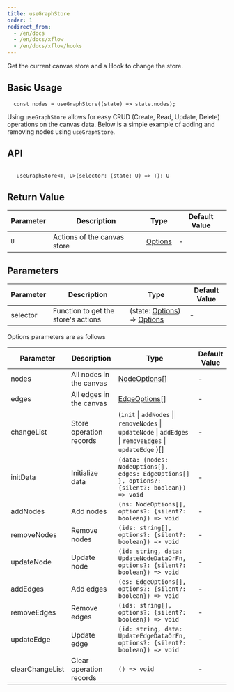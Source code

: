 ```yaml
---
title: useGraphStore
order: 1
redirect_from:
  - /en/docs
  - /en/docs/xflow
  - /en/docs/xflow/hooks
---
```


Get the current canvas store and a Hook to change the store.

## Basic Usage

```tsx
  const nodes = useGraphStore((state) => state.nodes);
```

Using `useGraphStore` allows for easy CRUD (Create, Read, Update, Delete) operations on the canvas data.
Below is a simple example of adding and removing nodes using `useGraphStore`.
<code id="xflow-hooks-use-graph-store" src="@/src/xflow/hooks/use-graph-store/index.tsx"></code>

## API

```tsx

   useGraphStore<T, U>(selector: (state: U) => T): U

```

## Return Value

| Parameter | Description | Type | Default Value |
|-----------|-------------|------|---------------|
| `U`       | Actions of the canvas store | [Options](#Options-parameters-below) | - |

## Parameters

| Parameter | Description | Type | Default Value |
|-----------|-------------|------|---------------|
| selector  | Function to get the store's actions | (state: [Options](#Options-parameters-below)) => [Options](#Options-parameters-below) | - |

<p id="Options-parameters-below">Options parameters are as follows</p>

| Parameter   | Description               | Type                                                                 | Default Value |
|-------------|---------------------------|----------------------------------------------------------------------|---------------|
| nodes       | All nodes in the canvas   | [NodeOptions](/api/model/node)[]                                   | -             |
| edges       | All edges in the canvas   | [EdgeOptions](/api/model/edge)[]                                   | -             |
| changeList  | Store operation records    | (`init` \| `addNodes` \| `removeNodes` \| `updateNode` \| `addEdges` \| `removeEdges` \| `updateEdge` )[] | -             |
| initData    | Initialize data            | `(data: {nodes: NodeOptions[], edges: EdgeOptions[] }, options?: {silent?: boolean}) => void` | -             |
| addNodes    | Add nodes                  | `(ns: NodeOptions[], options?: {silent?: boolean}) => void`       | -             |
| removeNodes | Remove nodes               | `(ids: string[], options?: {silent?: boolean}) => void`           | -             |
| updateNode  | Update node                | `(id: string, data: UpdateNodeDataOrFn, options?: {silent?: boolean}) => void` | -             |
| addEdges    | Add edges                  | `(es: EdgeOptions[], options?: {silent?: boolean}) => void`       | -             |
| removeEdges | Remove edges               | `(ids: string[], options?: {silent?: boolean}) => void`           | -             |
| updateEdge  | Update edge                | `(id: string, data: UpdateEdgeDataOrFn, options?: {silent?: boolean}) => void` | -             |
| clearChangeList | Clear operation records | `() => void`                                                      | -             |
